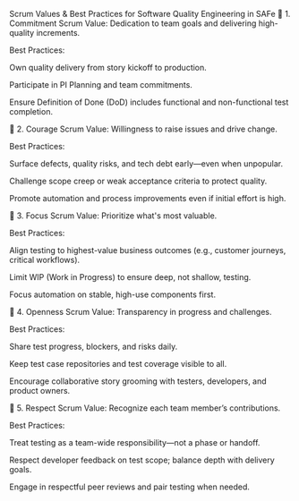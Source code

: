 
Scrum Values & Best Practices for Software Quality Engineering in SAFe
🔹 1. Commitment
Scrum Value: Dedication to team goals and delivering high-quality increments.

Best Practices:

Own quality delivery from story kickoff to production.

Participate in PI Planning and team commitments.

Ensure Definition of Done (DoD) includes functional and non-functional test completion.

🔹 2. Courage
Scrum Value: Willingness to raise issues and drive change.

Best Practices:

Surface defects, quality risks, and tech debt early—even when unpopular.

Challenge scope creep or weak acceptance criteria to protect quality.

Promote automation and process improvements even if initial effort is high.

🔹 3. Focus
Scrum Value: Prioritize what's most valuable.

Best Practices:

Align testing to highest-value business outcomes (e.g., customer journeys, critical workflows).

Limit WIP (Work in Progress) to ensure deep, not shallow, testing.

Focus automation on stable, high-use components first.

🔹 4. Openness
Scrum Value: Transparency in progress and challenges.

Best Practices:

Share test progress, blockers, and risks daily.

Keep test case repositories and test coverage visible to all.

Encourage collaborative story grooming with testers, developers, and product owners.

🔹 5. Respect
Scrum Value: Recognize each team member’s contributions.

Best Practices:

Treat testing as a team-wide responsibility—not a phase or handoff.

Respect developer feedback on test scope; balance depth with delivery goals.

Engage in respectful peer reviews and pair testing when needed.
